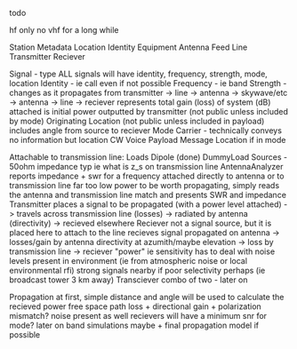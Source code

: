 todo

hf only no vhf for a long while

Station
    Metadata
        Location
        Identity
    Equipment
        Antenna
        Feed Line
        Transmitter
        Reciever

Signal - type
    ALL signals will have identity, frequency, strength, mode, location
    Identity - ie call even if not possible
    Frequency - ie band
    Strength - changes as it propagates from transmitter -> line -> antenna -> skywave/etc -> antenna -> line -> reciever
        represents total gain (loss) of system (dB)
        attached is initial power outputted by transmitter (not public unless included by mode)
    Originating Location (not public unless included in payload)
        includes angle from source to reciever
    Mode
        Carrier - technically conveys no information but location
        CW
        Voice
    Payload
        Message
        Location if in mode

Attachable to transmission line:
Loads
    Dipole (done)
    DummyLoad
Sources - 50ohm impedance typ ie what is z_s on transmission line
    AntennaAnalyzer
        reports impedance + swr for a frequency
        attached directly to antenna or to transmission line
        far too low power to be worth propagating, simply reads the antenna and transmission line match and presents SWR and impedance
    Transmitter
        places a signal to be propagated (with a power level attached) -> travels across transmission line (losses) -> radiated by antenna (directivity) -> recieved elsewhere
    Reciever
        not a signal source, but it is placed here to attach to the line
        recieves signal propagated on antenna -> losses/gain by antenna directivity at azumith/maybe elevation -> loss by transmission line -> reciever "power" ie sensitivity
        has to deal with noise levels present in environment (ie from atmospheric noise or local environmental rfi)
            strong signals nearby if poor selectivity perhaps (ie broadcast tower 3 km away)
    Transciever
        combo of two - later on

Propagation
    at first, simple distance and angle will be used to calculate the recieved power
        free space path loss + directional gain + polarization mismatch?
        noise present as well
    recievers will have a minimum snr for mode?
    later on band simulations maybe + final propagation model if possible